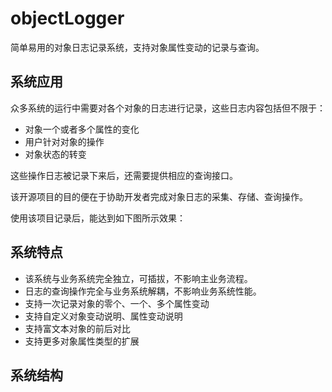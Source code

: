 # objectLogger

简单易用的对象日志记录系统，支持对象属性变动的记录与查询。

## 系统应用

众多系统的运行中需要对各个对象的日志进行记录，这些日志内容包括但不限于：

- 对象一个或者多个属性的变化
- 用户针对对象的操作
- 对象状态的转变

这些操作日志被记录下来后，还需要提供相应的查询接口。

该开源项目的目的便在于协助开发者完成对象日志的采集、存储、查询操作。

使用该项目记录后，能达到如下图所示效果：



## 系统特点

- 该系统与业务系统完全独立，可插拔，不影响主业务流程。
- 日志的查询操作完全与业务系统解耦，不影响业务系统性能。
- 支持一次记录对象的零个、一个、多个属性变动
- 支持自定义对象变动说明、属性变动说明
- 支持富文本对象的前后对比
- 支持更多对象属性类型的扩展

## 系统结构


